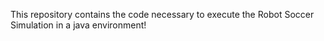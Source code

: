 This repository contains the code necessary to execute the Robot Soccer Simulation in a java environment!
